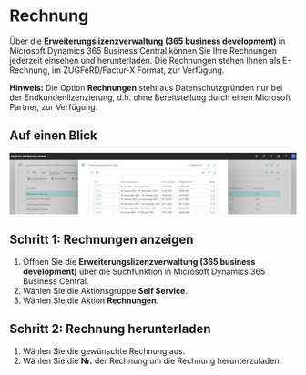 # Rechnung

Über die **Erweiterungslizenzverwaltung (365 business development)** in Microsoft Dynamics 365 Business Central können Sie Ihre Rechnungen jederzeit einsehen und herunterladen. Die Rechnungen stehen Ihnen als E-Rechnung, im ZUGFeRD/Factur-X Format, zur Verfügung.

<div class="alert alert-info">
    <i class="fa-duotone fa-thin fa-lightbulb fa-lg" style="--fa-secondary-color: #00b7c3; --fa-primary-color: #111111;"></i> <strong>Hinweis:</strong> Die Option <strong>Rechnungen</strong> steht aus Datenschutzgründen nur bei der Endkundenlizenzierung, d.h. ohne Bereitstellung durch einen Microsoft Partner, zur Verfügung.
</div>

## Auf einen Blick

![Rechnungsübersicht](/assets/images/licensing/ae042595-fa7f-434f-841c-95eea465d524.png)

## Schritt 1: Rechnungen anzeigen

1. Öffnen Sie die **Erweiterungslizenzverwaltung (365 business development)** über die Suchfunktion in Microsoft Dynamics 365 Business Central.
2. Wählen Sie die Aktionsgruppe **Self Service**.
3. Wählen Sie die Aktion **Rechnungen**.

## Schritt 2: Rechnung herunterladen

1. Wählen Sie die gewünschte Rechnung aus.
2. Wählen Sie die **Nr.** der Rechnung um die Rechnung herunterzuladen.

